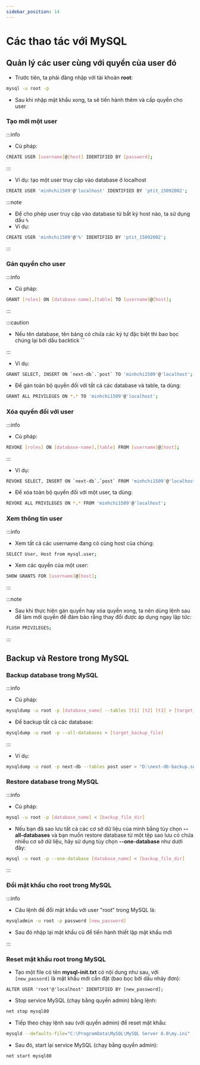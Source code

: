 ```yaml
---
sidebar_position: 14
---
```


# Các thao tác với MySQL

## Quản lý các user cùng với quyền của user đó

- Trước tiên, ta phải đăng nhập với tài khoản **root**:

```bash
mysql -u root -p
```

- Sau khi nhập mật khẩu xong, ta sẽ tiến hành thêm và cấp quyền cho user

### Tạo mới một user

:::info

- Cú pháp:

```bash
CREATE USER [username]@[host] IDENTIFIED BY [password];
```

:::

- Ví dụ: tạo một user truy cập vào database ở localhost

```bash
CREATE USER 'minhchi1509'@'localhost' IDENTIFIED BY 'ptit_15092002';
```

:::note

- Để cho phép user truy cập vào database từ bất kỳ host nào, ta sử dụng dấu `%`
- Ví dụ:

```bash
CREATE USER 'minhchi1509'@'%' IDENTIFIED BY 'ptit_15092002';
```

:::

### Gán quyền cho user

:::info

- Cú pháp:

```bash
GRANT [roles] ON [database-name].[table] TO [username]@[host];
```

:::

:::caution

- Nếu tên database, tên bảng có chứa các ký tự đặc biệt thì bao bọc chúng lại bởi dấu backtick **``**

:::

- Ví dụ:

```bash
GRANT SELECT, INSERT ON `next-db`.`post` TO 'minhchi1509'@'localhost';
```

- Để gán toàn bộ quyền đối với tất cả các database và table, ta dùng:

```bash
GRANT ALL PRIVILEGES ON *.* TO 'minhchi1509'@'localhost';
```

### Xóa quyền đối với user

:::info

- Cú pháp:

```bash
REVOKE [roles] ON [database-name].[table] FROM [username]@[host];
```

:::

- Ví dụ:

```bash
REVOKE SELECT, INSERT ON `next-db`.`post` FROM 'minhchi1509'@'localhost';
```

- Để xóa toàn bộ quyền đối với một user, ta dùng:

```bash
REVOKE ALL PRIVILEGES ON *.* FROM 'minhchi1509'@'localhost';
```

### Xem thông tin user

:::info

- Xem tất cả các username đang có cùng host của chúng:

```bash
SELECT User, Host from mysql.user;
```

- Xem các quyền của một user:

```bash
SHOW GRANTS FOR [username]@[host];
```

:::

:::note

- Sau khi thực hiện gán quyền hay xóa quyền xong, ta nên dùng lệnh sau để làm mới quyền để đảm bảo rằng thay đổi được áp dụng ngay lập tức:

```bash
FLUSH PRIVILEGES;
```

:::

## Backup và Restore trong MySQL

### Backup database trong MySQL

:::info

- Cú pháp:

```bash
mysqldump -u root -p [database_name] --tables [t1] [t2] [t3] > [target_backup_file]
```

- Để backup tất cả các database:

```bash
mysqldump -u root -p --all-databases > [target_backup_file]
```

:::

- Ví dụ:

```bash
mysqldump -u root -p next-db --tables post user > "D:\next-db-backup.sql"
```

### Restore database trong MySQL

:::info

- Cú pháp:

```bash
mysql -u root -p [database_name] < [backup_file_dir]
```

- Nếu bạn đã sao lưu tất cả các cơ sở dữ liệu của mình bằng tùy chọn **--all-databases** và bạn muốn restore database từ một tệp sao lưu có chứa nhiều cơ sở dữ liệu, hãy sử dụng tùy chọn **--one-database** như dưới đây:

```bash
mysql -u root -p --one-database [database_name] < [backup_file_dir]
```

:::

### Đổi mật khẩu cho root trong MySQL

:::info

- Câu lệnh để đổi mật khẩu với user "root" trong MySQL là:

```bash
mysqladmin -u root -p password [new_password]
```

- Sau đó nhập lại mật khẩu cũ để tiến hành thiết lập mật khẩu mới

:::

### Reset mật khẩu root trong MySQL

- Tạo một file có tên **mysql-init.txt** có nội dung như sau, với `[new_passord]` là mật khẩu mới cần đặt (bao bọc bởi dấu nháy đơn):

```plaintext
ALTER USER 'root'@'localhost' IDENTIFIED BY [new_password];
```

- Stop service MySQL (chạy bằng quyền admin) bằng lệnh:

```bash
net stop mysql80
```

- Tiếp theo chạy lệnh sau (với quyền admin) để reset mật khẩu:

```bash
mysqld --defaults-file="C:\ProgramData\MySQL\MySQL Server 8.0\my.ini" --init-file="D:\mysql-init.txt" --console
```

- Sau đó, start lại service MySQL (chạy bằng quyền admin):

```bash
net start mysql80
```

